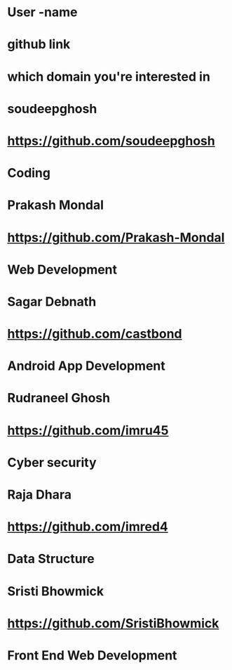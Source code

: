 # User -name 
# github link
# which domain you're interested in 
# soudeepghosh
# https://github.com/soudeepghosh
# Coding
# Prakash Mondal
# https://github.com/Prakash-Mondal
# Web Development
# Sagar Debnath
# https://github.com/castbond
# Android App Development
# Rudraneel Ghosh
# https://github.com/imru45
# Cyber security
# Raja Dhara
# https://github.com/imred4
# Data Structure
# Sristi Bhowmick
# https://github.com/SristiBhowmick
# Front End Web Development
